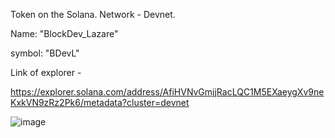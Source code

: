 Token on the Solana. Network - Devnet.

Name: "BlockDev_Lazare"

symbol: "BDevL"


Link of explorer -

https://explorer.solana.com/address/AfiHVNvGmjjRacLQC1M5EXaeygXv9neKxkVN9zRz2Pk6/metadata?cluster=devnet

![image](https://github.com/LazareLomsadze/Sol-token/assets/70573427/2b8f798b-dd47-4c29-93dc-87ddbae97568)

